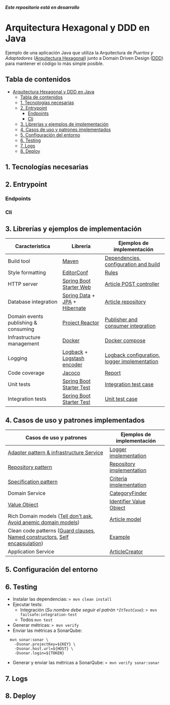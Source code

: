 _**Este repositorio está en desarrollo**_
# Arquitectura Hexagonal y DDD en Java
Ejemplo de una aplicación Java que utiliza la Arquitectura de *Puertos y Adaptadores* ([Arquitectura Hexagonal](https://es.wikipedia.org/wiki/Arquitectura_hexagonal_(software))) junto a Domain Driven Design ([DDD](https://es.wikipedia.org/wiki/Dise%C3%B1o_guiado_por_el_dominio)) para mantener el código lo más simple posible.

## Tabla de contenidos
- [Arquitectura Hexagonal y DDD en Java](#arquitectura-hexagonal-y-ddd-en-java)
  - [Tabla de contenidos](#tabla-de-contenidos)
  - [1. Tecnologías necesarias](#1-tecnologías-necesarias)
  - [2. Entrypoint](#2-entrypoint)
    - [Endpoints](#endpoints)
    - [Cli](#cli)
  - [3. Librerías y ejemplos de implementación](#3-librerías-y-ejemplos-de-implementación)
  - [4. Casos de uso y patrones implementados](#4-casos-de-uso-y-patrones-implementados)
  - [5. Configuración del entorno](#5-configuración-del-entorno)
  - [6. Testing](#6-testing)
  - [7. Logs](#7-logs)
  - [8. Deploy](#8-deploy)
 

## 1. Tecnologías necesarias

## 2. Entrypoint

### Endpoints

### Cli

## 3. Librerías y ejemplos de implementación
| Característica | Librería | Ejemplos de implementación |
| ------------------------- | ----------------------------------------------------------- | ------------------------- |
| Build tool | [Maven](https://maven.apache.org/) | [Dependencies, configuration and build](pom.xml) |
| Style formatting | [EditorConf](https://www.jetbrains.com/help/idea/editorconfig.html) | [Rules](src/.editorconf)   |
| HTTP server	| [Spring Boot Starter Web](https://spring.io/guides/gs/rest-service/) | [Article POST controller](src/main/java/org/dalvarez/ddd_example/article/infrastructure/rest_api/controller/post/ArticlePostController.java) |
| Database integration | [Spring Data](https://spring.io/projects/spring-data) + [JPA](https://www.objectdb.com/api/java/jpa) + [Hibernate](https://hibernate.org/) | [Article repository](src/main/java/org/dalvarez/ddd_example/article/infrastructure/persistence/hibernate/repository/HibernateArticleRepository.java) |
| Domain events publishing & consuming | [Project Reactor](https://projectreactor.io/) | [Publisher and consumer integration](src/main/java/org/dalvarez/ddd_example/shared/infrastructure/bus/reactor/ReactorEventBus.java) |
| Infrastructure management | [Docker](https://www.docker.com/) | [Docker compose](docker-compose.yml) |
| Logging | [Logback](https://logback.qos.ch/) + [Logstash encoder](https://github.com/logfellow/logstash-logback-encoder) | [Logback configuration](src/main/resources/logback-spring.xml), [logger implementation](src/main/java/org/dalvarez/ddd_example/shared/infrastructure/logger/Slf4jLogger.java) |
| Code coverage	 | [Jacoco](https://github.com/jacoco/jacoco) | [Report](target/jacoco.exec) |
| Unit tests	 | [Spring Boot Starter Test](https://docs.spring.io/spring-boot/docs/1.5.7.RELEASE/reference/html/boot-features-testing.html) | [Integration test case](src/test/java/org/dalvarez/ddd_example/article/application/create/ArticleCreatorShouldTestCase.java) |
| Integration tests	 | [Spring Boot Starter Test](https://docs.spring.io/spring-boot/docs/1.5.7.RELEASE/reference/html/boot-features-testing.html) | [Unit test case](src/test/java/org/dalvarez/ddd_example/article/infrastructure/persistence/hibernate/repository/HibernateArticleRepositoryShouldItTestCase.java) |

## 4. Casos de uso y patrones implementados
| Casos de uso y patrones | Ejemplos de implementación |
| ------------------------- | ------------------------ | 
| [Adapter pattern & infrastructure Service](https://refactoring.guru/es/design-patterns/adapter) | [Logger implementation](src/main/java/org/dalvarez/ddd_example/shared/infrastructure/logger/Slf4jLogger.java) |
| [Repository pattern](https://www.martinfowler.com/eaaCatalog/repository.html) | [Repository implementation](src/main/java/org/dalvarez/ddd_example/article/infrastructure/persistence/hibernate/repository/HibernateArticleRepository.java) |
| [Specification pattern](https://en.wikipedia.org/wiki/Specification_pattern) | [Criteria implementation](src/main/java/org/dalvarez/ddd_example/shared/domain/criteria) |
| Domain Service | [CategoryFinder](src/main/java/org/dalvarez/ddd_example/shared/domain/category/DomainCategoryByIdFinder.java) |
| [Value Object](https://martinfowler.com/bliki/ValueObject.html) | [Identifier Value Object](src/main/java/org/dalvarez/ddd_example/shared/domain/value_object/id/Identifier.java) |
| Rich Domain models ([Tell don't ask](https://martinfowler.com/bliki/TellDontAsk.html), [Avoid anemic domain models](https://martinfowler.com/bliki/AnemicDomainModel.html)) | [Article model](src/main/java/org/dalvarez/ddd_example/article/domain/model/Article.java) |
| Clean code patterns ([Guard clauses](https://refactoring.com/catalog/replaceNestedConditionalWithGuardClauses.html), [Named constructors](https://verraes.net/2014/06/named-constructors-in-php/), [Self encapsulation](https://refactoring.guru/es/self-encapsulate-field)) | [Example](src/main/java/org/dalvarez/ddd_example/shared/domain/value_object/id/Identifier.java) |
| Application Service | [ArticleCreator](src/main/java/org/dalvarez/ddd_example/article/application/create/ArticleCreator.java) |

## 5. Configuración del entorno

## 6. Testing
- Instalar las dependencias: `> mvn clean install`
- Ejecutar tests:
   - Integración (*Su nombre debe seguir el patrón `*ItTestCase`*): `> mvn failsafe:integration-test`
   - Todos `mvn test`
- Generar métricas: `> mvn verify`
- Enviar las métricas a SonarQube:
```
  mvn sonar:sonar \
    -Dsonar.projectKey=${KEY} \
    -Dsonar.host.url=${HOST} \
    -Dsonar.login=${TOKEN}
```
- Generar y enviar las métricas a SonarQube: `> mvn verify sonar:sonar`
## 7. Logs

## 8. Deploy
